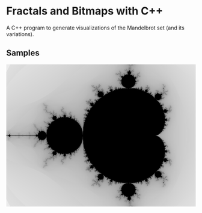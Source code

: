 # Fractals and Bitmaps with C++

A C++ program to generate visualizations of the Mandelbrot set (and its variations).

## Samples

![alt text](https://raw.githubusercontent.com/lerminis/mandelbrot-set-bitmaps/master/test.bmp)
